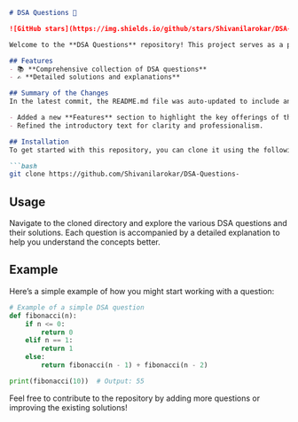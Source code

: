 ```markdown
# DSA Questions 🚀

![GitHub stars](https://img.shields.io/github/stars/Shivanilarokar/DSA-Questions-?style=social) ![Forks](https://img.shields.io/github/forks/Shivanilarokar/DSA-Questions-?style=social)

Welcome to the **DSA Questions** repository! This project serves as a platform for developers and learners to practice and enhance their skills in Data Structures and Algorithms (DSA). This repository is designed to help you improve your understanding of various data structures and algorithms through a collection of questions and solutions.

## Features
- 📚 **Comprehensive collection of DSA questions**
- ✍️ **Detailed solutions and explanations**

## Summary of the Changes
In the latest commit, the README.md file was auto-updated to include an improved structure and additional information about the repository's features. The changes made are as follows:

- Added a new **Features** section to highlight the key offerings of the repository.
- Refined the introductory text for clarity and professionalism.

## Installation
To get started with this repository, you can clone it using the following command:

```bash
git clone https://github.com/Shivanilarokar/DSA-Questions-
```

## Usage
Navigate to the cloned directory and explore the various DSA questions and their solutions. Each question is accompanied by a detailed explanation to help you understand the concepts better.

## Example
Here’s a simple example of how you might start working with a question:

```python
# Example of a simple DSA question
def fibonacci(n):
    if n <= 0:
        return 0
    elif n == 1:
        return 1
    else:
        return fibonacci(n - 1) + fibonacci(n - 2)

print(fibonacci(10))  # Output: 55
```

Feel free to contribute to the repository by adding more questions or improving the existing solutions!
```